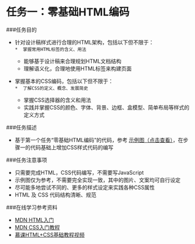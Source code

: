# 任务一：零基础HTML编码
###任务目的
* 针对设计稿样式进行合理的HTML架构，包括以下但不限于：<br>
`*  掌握常用HTML标签的含义、用法`<br>
  * 能够基于设计稿来合理规划HTML文档结构<br>
  * 理解语义化，合理地使用HTML标签来构建页面<br>
  
* 掌握基本的CSS编码，包括以下但不限于：<br>
`*  了解CSS的定义、概念、发展简史`<br>
  * 掌握CSS选择器的含义和用法
  * 实践并掌握CSS的颜色、字体、背景、边框、盒模型、简单布局等样式的定义方式

###任务描述
* 基于第一个任务“零基础HTML编码”的代码，参考 [示例图（点击查看）]()，在步骤一的代码基础上增加CSS样式代码的编写

###任务注意事项

* 只需要完成HTML，CSS代码编写，不需要写JavaScript
* 示例图仅为参考，不需要完全实现一致，其中的图片、文案均可自行设定
* 尽可能多地尝试不同的、更多的样式设定来实践各种CSS属性
* HTML 及 CSS 代码结构清晰、规范

###在线学习参考资料

* [MDN HTML入门](https://developer.mozilla.org/zh-CN/docs/Web/Guide/HTML/Introduction)
* [MDN CSS入门教程](https://developer.mozilla.org/zh-CN/docs/Web/Guide/CSS/Getting_started)
* [慕课HTML+CSS基础教程视频](http://www.imooc.com/learn/9)
